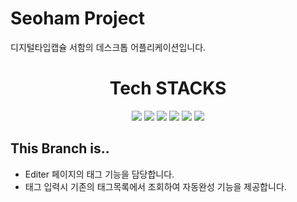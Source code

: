 # Seoham Project

디지털타입캡슐 서함의 데스크톱 어플리케이션입니다.

<div align=center><h1>Tech STACKS</h1></div>

<div align=center>
  <img src="https://img.shields.io/badge/html5-E34F26?style=for-the-badge&logo=html5&logoColor=white"> 
  <img src="https://img.shields.io/badge/css-1572B6?style=for-the-badge&logo=css3&logoColor=white"> 
  <img src="https://img.shields.io/badge/react-61DAFB?style=for-the-badge&logo=react&logoColor=black"> 
  <img src="https://img.shields.io/badge/typescript-3178C6?style=for-the-badge&logo=typescript&logoColor=black"> 
  <img src="https://img.shields.io/badge/styledcomponents-DB7093?style=for-the-badge&logo=styledcompoenents&logoColor=black"> 
  <img src="https://img.shields.io/badge/electron-47848F?style=for-the-badge&logo=electron&logoColor=black"> 
</div>

## This Branch is..
 - Editer 페이지의 태그 기능을 담당합니다.
 - 태그 입력시 기존의 태그목록에서 조회하여 자동완성 기능을 제공합니다.